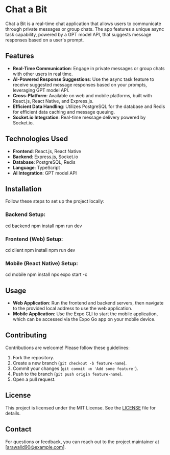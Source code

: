 # Chat a Bit

Chat a Bit is a real-time chat application that allows users to communicate through private messages or group chats. The app features a unique async task capability, powered by a GPT model API, that suggests message responses based on a user's prompt.

## Features

- **Real-Time Communication**: Engage in private messages or group chats with other users in real time.
- **AI-Powered Response Suggestions**: Use the async task feature to receive suggested message responses based on your prompts, leveraging GPT model API.
- **Cross-Platform**: Available on web and mobile platforms, built with React.js, React Native, and Express.js.
- **Efficient Data Handling**: Utilizes PostgreSQL for the database and Redis for efficient data caching and message queuing.
- **Socket.io Integration**: Real-time message delivery powered by Socket.io.

## Technologies Used

- **Frontend**: React.js, React Native
- **Backend**: Express.js, Socket.io
- **Database**: PostgreSQL, Redis
- **Language**: TypeScript
- **AI Integration**: GPT model API

## Installation

Follow these steps to set up the project locally:

### Backend Setup:


cd backend
npm install
npm run dev


### Frontend (Web) Setup:


cd client
npm install
npm run dev


### Mobile (React Native) Setup:


cd mobile
npm install
npx expo start -c


## Usage

- **Web Application**: Run the frontend and backend servers, then navigate to the provided local address to use the web application.
- **Mobile Application**: Use the Expo CLI to start the mobile application, which can be accessed via the Expo Go app on your mobile device.

## Contributing

Contributions are welcome! Please follow these guidelines:

1. Fork the repository.
2. Create a new branch (`git checkout -b feature-name`).
3. Commit your changes (`git commit -m 'Add some feature'`).
4. Push to the branch (`git push origin feature-name`).
5. Open a pull request.

## License

This project is licensed under the MIT License. See the [LICENSE](LICENSE) file for details.

## Contact

For questions or feedback, you can reach out to the project maintainer at [arawalid90@example.com].
